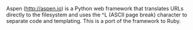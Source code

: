 Aspen (http://aspen.io) is a Python web framework that translates URLs directly
to the filesystem and uses the ^L (ASCII page break) character to separate code
and templating. This is a port of the framework to Ruby.

